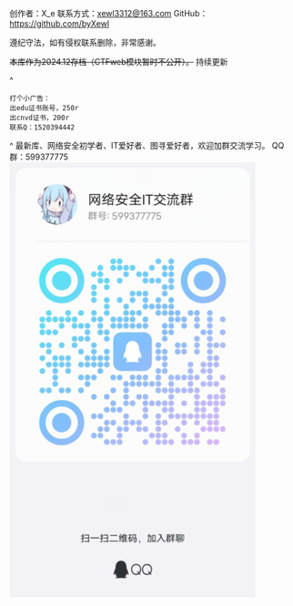 创作者：X_e
联系方式：xewl3312@163.com
GitHub：<https://github.com/byXewl>


遵纪守法，如有侵权联系删除，非常感谢。

~~本库作为2024.12存档（CTFweb模块暂时不公开）。~~
持续更新

^

```
打个小广告：
出edu证书账号，250r
出cnvd证书，200r
联系Q：1520394442
```
^
最新库、网络安全初学者、IT爱好者、图寻爱好者，欢迎加群交流学习。
 QQ群：599377775
![](.topwrite/assets/image_1748102517968.png)
 

